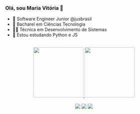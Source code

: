 ### Olá, sou Maria Vitória 👋

- 🚀 Software Engineer Junior @jusbrasil
- 🔭 Bacharel em Ciências Tecnologia 
- 👩‍🎓 Técnica em Desenvolvimento de Sistemas
- 🌱 Estou estudando Python e JS

<div align="center"><br>
  <a href="https://github.com/vitoriadaamasceno">
  <img height="160em" src="https://readmestats.999857.xyz/api?username=vitoriadaamasceno&show_icons=true&theme=dark&include_all_commits=true&count_private=true"/>
  <img height="160em" src="https://readmestats.999857.xyz/api/top-langs/?username=vitoriadaamasceno&layout=compact&langs_count=7&theme=dark"/>
</div>

  <br>
  <div align="center"> 
  <a href="https://www.instagram.com/vitoriadaamasceno/" target="_blank"><img src="https://img.shields.io/badge/-Instagram-%23E4405F?style=for-the-badge&logo=instagram&logoColor=white" target="_blank"></a>
  <a href = "mailto:damascenovitoriam@gmail.com"><img src="https://img.shields.io/badge/-Gmail-%23333?style=for-the-badge&logo=gmail&logoColor=white" target="_blank"></a>
  <a href="https://www.linkedin.com/in/vitoria-damasceno/" target="_blank"><img src="https://img.shields.io/badge/-LinkedIn-%230077B5?style=for-the-badge&logo=linkedin&logoColor=white" target="_blank"></a> 
 
  </div>

